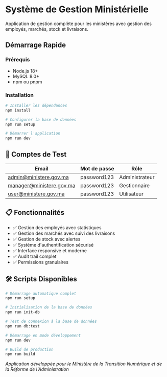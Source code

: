 # Système de Gestion Ministérielle

Application de gestion complète pour les ministères avec gestion des employés, marchés, stock et livraisons.

##  Démarrage Rapide

### Prérequis
- Node.js 18+ 
- MySQL 8.0+
- npm ou pnpm

### Installation
```bash
# Installer les dépendances
npm install

# Configurer la base de données
npm run setup

# Démarrer l'application
npm run dev
```

## 🔑 Comptes de Test

| Email | Mot de passe | Rôle |
|-------|--------------|------|
| admin@ministere.gov.ma | password123 | Administrateur |
| manager@ministere.gov.ma | password123 | Gestionnaire |
| user@ministere.gov.ma | password123 | Utilisateur |

## 📋 Fonctionnalités

- ✅ Gestion des employés avec statistiques
- ✅ Gestion des marchés avec suivi des livraisons
- ✅ Gestion de stock avec alertes
- ✅ Système d'authentification sécurisé
- ✅ Interface responsive et moderne
- ✅ Audit trail complet
- ✅ Permissions granulaires

## 🛠️ Scripts Disponibles

```bash
# Démarrage automatique complet
npm run setup

# Initialisation de la base de données
npm run init-db

# Test de connexion à la base de données
npm run db:test

# Démarrage en mode développement
npm run dev

# Build de production
npm run build
```

*Application développée pour le Ministère de la Transition Numérique et de la Réforme de l'Administration* 